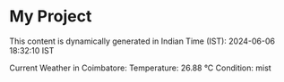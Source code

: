 # My Project

This content is dynamically generated in Indian Time (IST): 2024-06-06 18:32:10 IST


Current Weather in Coimbatore:
Temperature: 26.88 °C
Condition: mist
